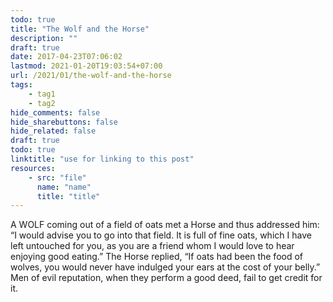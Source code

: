 ```yaml
---
todo: true
title: "The Wolf and the Horse"
description: ""
draft: true
date: 2017-04-23T07:06:02
lastmod: 2021-01-20T19:03:54+07:00
url: /2021/01/the-wolf-and-the-horse
tags:
    - tag1
    - tag2
hide_comments: false
hide_sharebuttons: false
hide_related: false
draft: true
todo: true
linktitle: "use for linking to this post"
resources:
    - src: "file"
      name: "name"
      title: "title"
---
```


A WOLF coming out of a field of oats met a Horse and thus addressed him: “I would advise you to go into that field. It is full of fine oats, which I have left untouched for you, as you are a friend whom I would love to hear enjoying good eating.” The Horse replied, “If oats had been the food of wolves, you would never have indulged your ears at the cost of your belly.”
Men of evil reputation, when they perform a good deed, fail to get credit for it.
